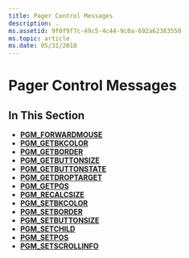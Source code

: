 ```yaml
---
title: Pager Control Messages
description: .
ms.assetid: 9f0f9f7c-49c5-4c44-9c0a-692a62383550
ms.topic: article
ms.date: 05/31/2018
---
```


# Pager Control Messages

## In This Section

-   [**PGM\_FORWARDMOUSE**](pgm-forwardmouse.md)
-   [**PGM\_GETBKCOLOR**](pgm-getbkcolor.md)
-   [**PGM\_GETBORDER**](pgm-getborder.md)
-   [**PGM\_GETBUTTONSIZE**](pgm-getbuttonsize.md)
-   [**PGM\_GETBUTTONSTATE**](pgm-getbuttonstate.md)
-   [**PGM\_GETDROPTARGET**](pgm-getdroptarget.md)
-   [**PGM\_GETPOS**](pgm-getpos.md)
-   [**PGM\_RECALCSIZE**](pgm-recalcsize.md)
-   [**PGM\_SETBKCOLOR**](pgm-setbkcolor.md)
-   [**PGM\_SETBORDER**](pgm-setborder.md)
-   [**PGM\_SETBUTTONSIZE**](pgm-setbuttonsize.md)
-   [**PGM\_SETCHILD**](pgm-setchild.md)
-   [**PGM\_SETPOS**](pgm-setpos.md)
-   [**PGM\_SETSCROLLINFO**](pgm-setscrollinfo.md)

 

 




